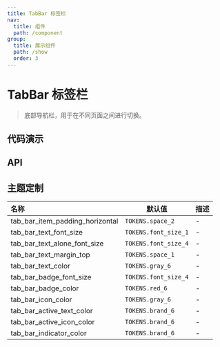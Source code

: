 ```yaml
---
title: TabBar 标签栏
nav:
  title: 组件
  path: /component
group:
  title: 展示组件
  path: /show
  order: 3
---
```


# TabBar 标签栏

> 底部导航栏，用于在不同页面之间进行切换。

## 代码演示

<code src="./__fixtures__/basic.tsx"></code>

## API

<API hideTitle src="./tab-bar.tsx"></API>

## 主题定制

| 名称                            | 默认值               | 描述 |
| :------------------------------ | -------------------- | ---- |
| tab_bar_item_padding_horizontal | `TOKENS.space_2`     | -    |
| tab_bar_text_font_size          | `TOKENS.font_size_1` | -    |
| tab_bar_text_alone_font_size    | `TOKENS.font_size_4` | -    |
| tab_bar_text_margin_top         | `TOKENS.space_1`     | -    |
| tab_bar_text_color              | `TOKENS.gray_6`      | -    |
| tab_bar_badge_font_size         | `TOKENS.font_size_4` | -    |
| tab_bar_badge_color             | `TOKENS.red_6`       | -    |
| tab_bar_icon_color              | `TOKENS.gray_6`      | -    |
| tab_bar_active_text_color       | `TOKENS.brand_6`     | -    |
| tab_bar_active_icon_color       | `TOKENS.brand_6`     | -    |
| tab_bar_indicator_color         | `TOKENS.brand_6`     | -    |
